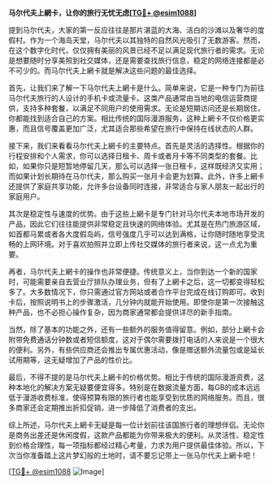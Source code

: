 **马尔代夫上網卡，让你的旅行无忧无虑[[TG💪+ @esim1088](https://t.me/s/esim1088)]**

提到马尔代夫，大家的第一反应往往是那片湛蓝的大海、洁白的沙滩以及奢华的度假村。作为一个海岛天堂，马尔代夫以其独特的自然风光吸引了无数游客。然而，在这个数字化时代，仅仅拥有美丽的风景已经不足以满足现代旅行者的需求。无论是想要随时分享美照到社交媒体，还是需要查找旅行信息，稳定的网络连接都是必不可少的。而马尔代夫上網卡就是解决这些问题的最佳选择。

首先，让我们来了解一下马尔代夫上網卡是什么。简单来说，它是一种专门为前往马尔代夫旅行的人设计的手机卡或流量卡。这类产品通常由当地的电信运营商提供，支持多种套餐，以满足不同用户的使用需求。无论是短期访问还是长期居住，你都能找到适合自己的方案。相比传统的国际漫游服务，这种上網卡不仅价格更实惠，而且信号覆盖更加广泛，尤其适合那些希望在旅行中保持在线状态的人群。

接下来，我们来看看马尔代夫上網卡的主要特点。首先是灵活的选择性。根据你的行程安排和个人需求，你可以选择日租卡、周卡或者月卡等不同类型的套餐。比如，如果你只是短暂地停留几天，那么可以选择一张日租卡，这样既经济又实用；而如果计划长期待在马尔代夫，那么购买一张月卡会更为划算。此外，许多上網卡还提供了家庭共享功能，允许多台设备同时连接，非常适合与家人朋友一起出行的家庭用户。

其次是稳定性与速度的优势。由于这些上網卡是专门针对马尔代夫本地市场开发的产品，因此它们往往能提供非常稳定且快速的网络体验。尤其是在热门旅游区域，如首都马累或者各大度假岛屿，信号强度几乎可以达到满格，让你随时随地享受流畅的上网环境。对于喜欢拍照并立即上传社交媒体的旅行者来说，这一点尤为重要。

再者，马尔代夫上網卡的操作也非常便捷。传统意义上，当你到达一个新的国家时，可能需要亲自去营业厅排队办理业务，但有了上網卡之后，这一切都变得轻松多了。大多数情况下，你只需通过官方网站或者合作平台完成在线订购即可。收到卡后，按照说明书上的步骤激活，几分钟内就能开始使用。即使你是第一次接触这种产品，也不必担心操作复杂，因为商家通常都会提供详尽的新手指南。

当然，除了基本的功能之外，还有一些额外的服务值得留意。例如，部分上網卡会附带免费通话分钟数或者短信额度，这对于偶尔需要拨打电话的人来说是一个很大的便利。另外，有些供应商还会推出专属优惠活动，像是赠送额外流量包或是延长试用期等，这无疑增加了产品的性价比。

最后，不得不提的是马尔代夫上網卡的价格优势。相比于传统的国际漫游资费，这种本地化的解决方案无疑要便宜得多。特别是在数据流量方面，每GB的成本远远低于漫游收费标准，使得预算有限的旅行者也能享受到优质的网络服务。而且，很多商家还会定期推出折扣促销，进一步降低了消费者的支出。

综上所述，马尔代夫上網卡无疑是每一位计划前往该国旅行者的理想伴侣。无论你是商务出差还是休闲度假，这款产品都能为你带来极大的便利。从灵活性、稳定性到价格合理性，每一项指标都经过精心考量，力求为用户提供最佳体验。所以，下次当你准备踏上这片梦幻般的土地时，请不要忘记带上一张马尔代夫上網卡吧！

[[TG💪+ @esim1088](https://t.me/s/esim1088) ![Image](https://i.postimg.cc/4NQfJmqS/Snipaste-2025-05-13-00-14-12.png)]